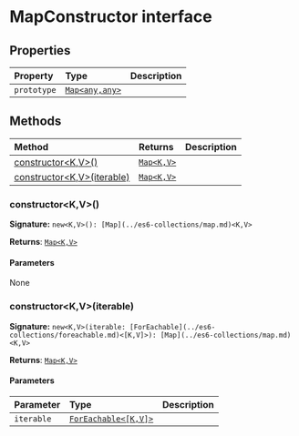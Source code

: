 # MapConstructor interface










## Properties

| Property	   | Type	| Description|
|:-------------|:-------|:-----------|
|`prototype`      | [`Map<any,any>`](../es6-collections/map.md) |  |




## Methods

| Method	   |  Returns	| Description|
|:-------------|:-------|:-----------|
|[constructor<K,V>()](#constructor<kv>)      | [`Map<K,V>`](../es6-collections/map.md) |  |
|[constructor<K,V>(iterable)](#constructor<kv>iterable)      | [`Map<K,V>`](../es6-collections/map.md) |  |




### constructor<K,V>()



**Signature:** `new<K,V>(): [Map](../es6-collections/map.md)<K,V>`

**Returns**: [`Map<K,V>`](../es6-collections/map.md)



#### Parameters
None


### constructor<K,V>(iterable)



**Signature:** `new<K,V>(iterable: [ForEachable](../es6-collections/foreachable.md)<[K,V]>): [Map](../es6-collections/map.md)<K,V>`

**Returns**: [`Map<K,V>`](../es6-collections/map.md)



#### Parameters


| Parameter	   | Type    | Description |
|:-------------|:---------------|:------------|
| `iterable`    | [`ForEachable<[K,V]>`](../es6-collections/foreachable.md) |  |

